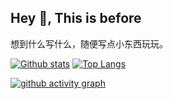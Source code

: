 ## Hey 👋, This is before

想到什么写什么，随便写点小东西玩玩。



[![Github stats](https://github-readme-stats.vercel.app/api?username=itsbefore&show_icons=true&include_all_commits=true)](https://github.com/itsbefore/github-readme-stats) 
[![Top Langs](https://github-readme-stats.vercel.app/api/top-langs/?username=itsbefore&layout=compact)](https://github.com/itsbefore/github-readme-stats)

[![github activity graph](https://github-readme-activity-graph.vercel.app/graph?username=itsbefore&theme=github-dark-dimmed)](https://github.com/itsbefore/github-readme-activity-graph)



<!--
**itsbefore/itsbefore** is a ✨ _special_ ✨ repository because its `README.md` (this file) appears on your GitHub profile.

Here are some ideas to get you started:

- 🔭 I’m currently working on ...
- 🌱 I’m currently learning ...
- 👯 I’m looking to collaborate on ...
- 🤔 I’m looking for help with ...
- 💬 Ask me about ...
- 📫 How to reach me: ...
- 😄 Pronouns: ...
- ⚡ Fun fact: ...
-->

